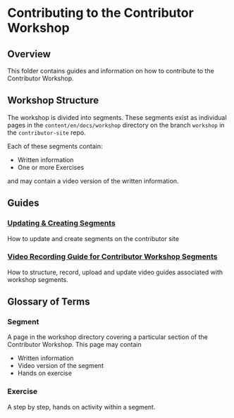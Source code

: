 # Contributing to the Contributor Workshop

## Overview

This folder contains guides and information on how to contribute to the Contributor Workshop.

## Workshop Structure

The workshop is divided into segments. These segments exist as individual pages in the ``content/en/docs/workshop`` directory on the branch ``workshop`` in the ``contributor-site`` repo.

Each of these segments contain:

* Written information
* One or more Exercises

and may contain a video version of the written information.

## Guides

### [Updating & Creating Segments](updating-segment.md)

How to update and create segments on the contributor site

### [Video Recording Guide for Contributor Workshop Segments](videoguide.md)

How to structure, record, upload and update video guides associated with workshop segments.

## Glossary of Terms

### Segment

A page in the workshop directory covering a particular section of the Contributor Workshop.
This page may contain

* Written information
* Video version of the segment
* Hands on exercise

### Exercise

A step by step, hands on activity within a segment.

